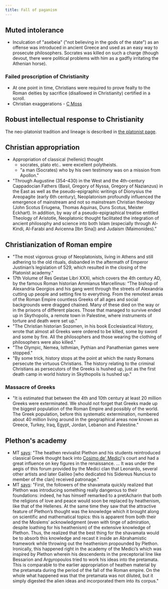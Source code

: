```yaml
---
title: Fall of paganism
---
```


## Muted intolerance
- Inculcation of "asebeia" ("not believing in the gods of the state") as an offense was introduced in ancient Greece and used as an easy way to prosecute philosophers. Socrates was killed on such a charge (though devout, there were political problems with him as a gadfly irritating the Athenian horse). 

### Failed proscription of Christianity
- At one point in time, Christians were required to prove fealty to the Roman deities by sacrifice (disallowed in Christianity) certified in a scroll.
- Christian exaggerations - [C Moss](https://www.amazon.com/Myth-Persecution-Christians-Invented-Martyrdom-ebook/dp/B0089LOOF4/ref=asap_bc?ie=UTF8)

## Robust intellectual response to Christianity
The neo-platonist tradition and lineage is described in [the platonist page](../philosophy/platonism/).

## Christian appropriation
- Appropriation of classical (hellenic) thought
  - socrates, plato etc.. were excellent polytheists.
  - "a man (Socrates) who by his own testimony was on a mission from Apollon."
- "Through Augustine (354–430) in the West and the 4th-century Cappadocian Fathers (Basil, Gregory of Nyssa, Gregory of Nazianzus) in the East as well as the pseudo-epigraphic writings of Dionysius the Areopagite (early 6th century), Neoplatonism profoundly influenced the emergence of mainstream and not so mainstream Christian theology (John Scotus Eriugena, Thomas Aquinas, Duns Scotus, Meister Eckhart). In addition, by way of a pseudo-epigraphical treatise entitled Theology of Aristotle, Neoplatonic thought facilitated the integration of ancient philosophy and science into both Islam (especially through Al-Kindi, Al-Farabi and Avicenna [Ibn Sina]) and Judaism (Maimonides)."

## Christianization of Roman empire
- "The most vigorous group of Neoplatonists, living in Athens and still adhering to the old rituals, disbanded in the aftermath of Emperor Justinian’s legislation of 529, which resulted in the closing of the Platonist academy."
- 17th Volume of Res Gestae Libri XXXI, which covers the 4th century AD, by the famous Roman historian Ammianus Marcellinus: “The bishop of Alexandria Georgios and his gang went through the streets of Alexandria cutting up people and setting fire to everything. From the remotest areas of the Roman Empire countless Greeks of all ages and social backgrounds were dragged chained. Many of these died on the way or in the prisons of different places. Those that managed to survive ended up in Skythopolis, a remote town in Palestine, where instruments of torture and death were set up.”
- "The Christian historian Sozomen, in his book Ecclesiastical History, wrote that almost all Greeks were ordered to be killed, some by sword and some by fire. All the philosophers and those wearing the clothing of philosophers were also killed."
- "The Olympic, Nemea, Isthmian, Pythian and Panathenian games were stopped."
- "By some trick, history stops at the point at which the nasty Romans persecute the virtuous Christians. The history relating to the criminal Christians as persecutors of the Greeks is hushed up, just as the first death camp in world history in Skythopolis is hushed up."

### Massacre of Greeks
- "It is estimated that between the 4th and 10th century at least 20 million Greeks were exterminated. We should not forget that Greeks made up the biggest population of the Roman Empire and possibly of the world. The Greek population, before this systematic extermination, numbered about 40 million living around in the geographical areas now known as Greece, Turkey, Iraq, Egypt, Jordan, Lebanon and Palestine."

## Plethon's academy
- MT [says](https://manasataramgini.wordpress.com/2013/02/10/the-end-of-the-heathens/): "The heathen revivalist Plethon and his students reintroduced classical Greek thought back into [Cosimo de' Medici](https://en.wikipedia.org/wiki/Cosimo_de%27_Medici)'s court and had a great influence on key figures in the renaissance. ... It was under the aegis of this forum provided by the Medici clan that Leonardo, several other artists and later Galileo \[who dedicated his Sidereus Nuncius to member of the clan\] received patronage."
- MT [says](https://manasataramgini.wordpress.com/2013/02/10/the-end-of-the-heathens/): "First, the followers of the shavamata quickly realized that Plethon was introducing something really dangerous to their foundations: indeed, he has himself remarked to a pretAcharin that both the religions of love and peace would soon be replaced by heathenism, like that of the Hellenes. At the same time they saw that the attractive feature of Plethon’s thought was the knowledge which it brought along on scientific and mathematical topics: this is apparent from both their and the Moslems’ acknowledgment (even with tinge of admiration, despite loathing for his heathenism) of the extensive knowledge of Plethon. Thus, the realized that the best thing for the shavamata would be to absorb this knowledge and recast it inside an Abrahamistic framework while throwing out the heathenism propounded by Plethon. Ironically, this happened right in the academy of the Medici’s which was inspired by Plethon wherein his descendents in the preceptorial line like Bessarion and Argyropoulos tried to work his ideas into the pretamata. This is comparable to the earlier appropriation of heathen material by the pretamata during the period of the fall of the Roman empire. On the whole what happened was that the pretamata was not diluted, but it simply digested the alien ideas and incorporated them into its corpus."

